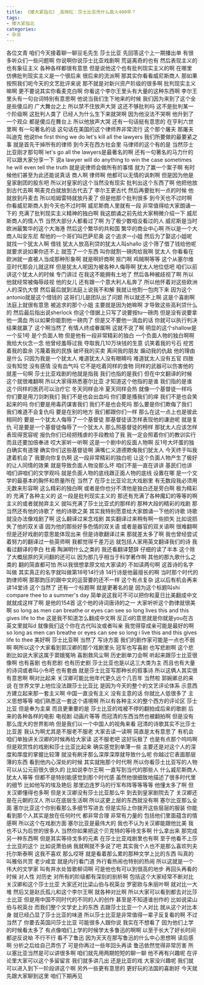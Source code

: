 ```yaml
---
title: 《矮大紧指北》_高晓松：莎士比亚凭什么能火400年？
tags:
- 矮大紧指北
categories:
- 杂谈
---
```


各位文青
咱们今天接着聊一聊豆毛先生
莎士比亚
先回答这个上一期播出单
有很多听众们一些问题啊
你说啊你说莎士比亚戏剧啊
荒诞离奇的也有
然后表现主义的也有象征主义
各种各样都很有意思
但是说他这个也有批判现实主义的啊
在哪里
仿佛批判现实主义是一个很后来
很后来的流派啊
那其实你看看威尼斯商人
那如果按照我们呃今天的文艺批评来说
那不就是对新兴资产阶级的很多啊
批判现实主义嘛啊
更不要说其实你看麦克白啊
你看这个李尔王里头有大量的这种东西啊
李尔王里头有一句台词特别有意思啊
他说当我们生下地来的时候
我们因为来到了这个全是些傻瓜的
广大舞台之上
所以禁不住放声大哭
这还不够批判吗
这不是批判某一个阶级啊
这批判人类了
已经人为什么生下来就哭啊
因为他没法不哭啊
他升到了一个观众
都是傻瓜在舞台上
所以他放声大哭
还有一句话挺有意思的
在亨利六世里啊
有一句著名的话
这句话在美国的这个律师界非常流行
这个那个屠夫
那屠夫叫迪克
他说the first thing we do let's kill all the lawyers
我们所要做的最要紧之事
就是首先干掉所有的律师
到今天在西方社会里
马律师的这个有的是
当然莎士比亚刚才那句啊
let's go all the lawyers是最著名的啊
还有一句著名的马力什的可以跟大家分享一下
说a lawyer will do anything to win the case
sometimes he will even tell the truth
就是说律师会做所有的事情
就为了赢一个案子啊
有时候他们甚至为此还能说真话
商人啊
律师啊
他都可以无情的讽刺啊
但是因为他是皇家剧团的股东吧
所以对皇家的这个当然没有现实
批判出这个东西了啊
他把他放到古代去啊
啊麦克白就放到古代去了
李尔王更古代
然后再要批判一点的时候
他就放到丹麦去
所以哈姆雷特就放丹麦了
但是他那个批判很多
到今天也不过时啊
你看威尼斯商人到今天也不过时啊
威尼斯商人里就有一段
非常值得给大家朗诵一下的
充满了批判现实主义精神的独白啊
我这朗诵之前先给大家稍微介绍一下
威尼斯商人的情人节
当然大部分人都看过了啊
为了极少数咱没看过的人
威尼斯是当时欧洲最繁华的这个大海港
然后这个繁华的共和国
繁华的商业中心啊
所以是一个大商人叫安东尼
帮他的一个哥们叫巴萨尼奥
这个追求一小姐
然后为了娶这小姐呢
就找一个犹太人啊
借钱
犹太人放高利贷的犹太人叫shallo
这个筛了借了钱给他呢
就要求说如果你还不上
就签了一个东西
叫你就割一磅肉给我啊
犹太人
你看看在欧洲就一直被人当成那种形象啊
就是啊奸商啊
抠门啊
鸡贼啊等等
这个从塞尔维亚时代那会儿就这样
但是犹太人呢因为被各种人侮辱啊
犹太人地位低吧
咱们以前讲这个犹太人的时候
专门讲过
在我这不能拥有土地了
然后各种被歧视了啊
所以他就经常被侮辱歧视
他的女儿
还有跟一个意大利人私奔了
所以他怀着对这些欧洲人的深仇大恨
然后最后就到法庭上说我不和解
我就让他割一包肉下来
因为这个antonio就是这个借钱的
这哥们儿是团队出了问题
所以就还不上啊
这是个喜剧啊
法庭上就很有意思
被追求的那个小姐
主要就是因为她嘛啊
才导致这些高利贷什么的
然后最后指出说sherlock
你这个借据上只写了说要按tu一磅肉
但是没有说要拿他一滴血
所以如果你能割他一磅肉了
但是又不要他一滴血的话
你就可以执行判决
结果就赢了
这个啊当然了
有情人终成眷属啊
这就不说了啊
明显的这个shallow是一个反1号
是个负面人物
但是他有一段非常精彩的独白
一个负面人物的独白啊啊我给大伙念一念
他曾经羞辱过我
夺取我几10万块钱的生意
讥笑着我的亏石
挖苦着我的盈余
污蔑着我的民族
破坏我的买卖
离间我的朋友
煽动我的仇敌
他的理由是什么
只因为我是一个犹太人
难道犹太人没有眼睛吗
难道犹太人没有五官
四肢没有知觉
没有感情
没有血气吗
它不是吃着同样的食物
同样的武器可以伤害他的
就差一句啊
莎士比亚戏剧的他就是指我
我们也指的是我们
但在中文翻译的时候
这个就很难翻啊
所以大家得熟悉塞尔比亚
才知道这个他指的是谁
我们指的是谁
这个同样的医药可以治疗它
冬天同样会冷
夏天同样会热
就像一个基督徒一样吗
你们要是用刀剑刺我们
我们不是也会出血吗
你们要是搔我们的痒
我们不是也会笑起来的吗
你们要是用毒药谋害我们
我们不是也会死吗
那么要是你们欺侮了我们
我们难道不会复仇吗
要是在别的地方
我们都跟你们一样
那么在这一点上也是彼此相同的
要是一个犹太人侮辱了一个基督徒
那基督徒该怎样表现他的谦逊呢
就是复仇
可是要是一个基督徒侮辱了一个犹太人
那么照基督徒的榜样
那犹太人应该怎样表现得宽容呢
报仇你们已经把残虐的手段教给了我
我一定会照着你们的教训实行
而且还要加倍奉进
哎大家听一听啊
这是一个剧中的反面人物啊
反1号大坏蛋的独白确实有道理
确实你们这些基督徒啊
满嘴仁义道德欺侮我们犹太人
今天终于叫我逮着机会了
我要向你复仇啊
这一段非常精彩的独白呃
让这个负面人物产生了极好的让人同情的效果
就是导致负面人物没那么坏
咱们不是一直在讲讲
基民们也讲
咱们讲咱们的文学观吗
就是负面人物的底线跟正面人物的底线
设置在哪
是一个文学的最基本的胸怀和质量所在
当然了
在莎士比亚论北大戏剧里
有无数段我必须用无数来形容啊
这么精彩的独白啊
或者是你也分不清他是独白还是旁白啊
极为精彩的
充满了各种主义的
这一段是批判现实主义的
那还有充满了各种魔幻的等等的啊
主义的或者就抛弃主义
就叫充满了莎士比亚式的那样的
那种大段的精彩的戏剧
那当然还有他的诗歌了
他的诗歌之美
其实我特别愿意给大家朗诵一下他的诗歌
诗歌就没办法像戏剧了啊
这么翻译过来念戏剧
其实翻译过来稍有啊一些损失
比如说损失了他的双关语
因为他的那些好多色情的双关语
或者是器官的双关语啊
很难翻啊
但是还好戏剧的意思能体现出来
但是诗歌翻译过来
那就差太多了啊
我也曾经尝试着努力的翻译过一些英师啊
我都觉得千差万远
就包括人家用英文翻译我们的诗
我看过翻译的李白
杜甫
陶渊明什么之类的
我还看翻译楚辞
仔细的读了半本
这个除了大概屈原的天问翻的还可以
因为那几乎相当于科学著作啊
其他的那九歌什么之类的
翻的简直都可怕
所以我很想拿原文给大家读的
不如读两句啊
这首诗的名字叫做
其实真正的名字就叫做第18号14行诗
14行诗是他最擅长的啊
当时那个时代的韵律师啊
那那韵压的跟中文的运营要的还不一样
这个有点复杂
这以后有机会再来讲14堂诗
这个当然了
还有一个标题啊
就是更著名的是
因为这个标题叫shi compare thee to a summer's day
简单说这我可不可以把你和夏日比美翻成中文
就就成这样了啊
是他的154首
这个他的诗词唐诗的之一
大家听听这个韵律就很美啊
so long as men can breathe or eyes can see so long lives this
and this gives life to the
这是我不知道怎么翻成中文啊
反正d的意思就是你就是you在古英文里就叫d
就像我们这个你在古代叫汝或者叫亲
我觉得穿成亲可能是最好的啊
so long as men can breathe or eyes can see so long i live
this and this gives life to thee
美好啊
莎士比亚啊
当然了
写诗方面
我们的剧作家可能是一点也不弱啊
啊所以这个大家看到郭汉卿的那个戏剧里头
冠军也写喜剧
也写悲剧啊
这个悲剧比如说大家这属于窦娥冤呐
喜剧救风尘啊
历史剧单刀会啊
听起来跟莎士比亚很像啊
也有喜剧
也有悲剧
也有历史剧
莎士比亚也是以这三大类为主
而且也有大量的诗词或者叫小令吧
也有套曲
就是莎士比亚写那种长的叙事诗
所以这俩人其实很有意思啊
啊对比起来
关汉卿可能比他年代更久远个几百年
当然啦
郭婉卿总的来说
在世界文学上地位没法跟莎士比亚比
是因为今天的整个的文艺评论体系
示意西方建立起来那一套主义啊
中国一直没有主义
没有主意的话
你就比人低很多了
主义思想等等
咱们熟悉这一套这个语境啊
所以有各种主义的整个西方的评论区
莎士比亚
但是奉为圭臬
而且更重要的是
莎士比亚的戏被不停的翻拍成后来的歌剧
后来的各种各样的电影
电视剧
动画片等等
而冠清的东西当然也被翻拍啊
但是没有那么庞大的世界影响
但是我们以一个中国人的视角来看
冠清的诗歌其实不比莎士比亚差
我认为啊尤其是不服老不服老
大家去读一读啊
简直是太有意思了
有机会咱们单独讲关汉卿的时候再给大家读
这不服老吧
这好玩极了
也是有点那个呜呜啊
但是观赏性的戏剧和莎士比亚比起来
确实感觉到单薄一些
主要还是对这个人的深度和厚度的掌握比较薄
就没有刷牙那么深厚深厚就导致什么呢
你越过它表面那层薄的东西
看到他内心深处的时候
其实就拖那个时代啊
所以你看莎士比亚写的人物
可以从公元前很久很久的
比如说李尔王啊
一直写到当代的那些人
什么威尼斯商人
犹太人等等
但都不是特别能感觉到那个时代感
虽然他很细致地描述了很多时代里的细节
比如他写的埃及艳后
那里边连罗马的行军布阵等等等等
他懂太多了啊
但关汉卿懂得也多啊
但是关汉卿没有莎士比亚那么牛
到去到皇家剧院去了
关汉卿还是在元朝的汉人
所以在底层生活啊
所以这更上层的东西就没有啊
塞尔比亚那么全面
塞尔比亚这个你别看那么多细节写进去
但是实际上你拨开这些层层的服装
你能看到那个人其实是放在任何时代
都非常合理
非常有力量的
包括他们里面蕴含的情感啊
所以这个在戏剧方面
塞尔比亚是最伟大的
我也不认为关汉卿能跟他比美
我也不认为后世的很多人
当然你如果把这个贝克特的等待戈多啊
什么拿出来
那完成另一种东西啊
但是其实等待戈多的元素
在莎士比亚戏剧里也有啊
至于他看不上莎士比亚的这个
比如说萧伯纳
我就啊就不多说了吧
其实我个人也不是那么喜欢列夫托尔斯泰啊
这我不喜欢
那么哎呀
就是看着那么累的那种文学上比的东西
叫真的叫雅俗共赏
老少咸宜
就是内行看门道
外行看热闹也特别的热闹
所以这就是一个伟大的文学家
叫有井水处皆歌柳词啊
可是他也有可以到很高的地步
再回头再看的时候
对人性
对历史
对所有的阶级都有深刻的剖析啊
包括这个大家经常不断对比
关汉卿和这个莎士比亚
大家还对比梁山伯与祝英台
罗密欧与朱丽叶啊
就对比一大堆
然后又是赵氏孤儿和这个李尔王啊
就各种对比啊
所以大家可以看到都去对比莎士比亚
但是用中国不同时代的不同的人的创作
甚至是不知道谁创作的
比如说梁山伯与祝英台
而我们整个文学史上的东西
去跟莎士比亚一个人对比
就从这个对比本身
就已经凸显了莎士比亚的味道
所以莎士比亚是非常值得一辈子反复看的啊
不过当然了
你要去英国问莎士比亚
可能很多人跟你说
我实在不想看了
因为他们上学的时候看太多了
有点像咱们上学的时候学太多鲁迅的啊啊
以至于长大了好长时间都逆反说呦
不行不行
看不了鲁迅
因为天天在那写鲁迅的什么中心思想啊
读后感啊
分析之后给自己弄伤了
可是你再过一些年回头再读
鲁迅依然觉得非常厉害
所以塞比亚当然是可以讲很多啊
咱们就先用两期短短的聊一聊
他不再有兴趣呢
在评论里大家可以这个多留留言
我们就多讲几出
还是比亚的戏
大家没兴趣呢
我们就可以进入到下一阶段讲这个啊
另外一些更有意思的
更好玩的法国的喜剧好
今天就先跟大家聊到这里
咱们下期再见